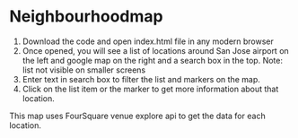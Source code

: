 # Neighbourhoodmap

1. Download the code and open index.html file in any modern browser
2. Once opened, you will see a list of locations around San Jose airport on the 
   left and google map on the right and a search box in the top.
   Note: list not visible on smaller screens
3. Enter text in search box to filter the list and markers on the map.
4. Click on the list item or the marker to get more information about that location.


This map uses FourSquare venue explore api to get the data for each location. 
